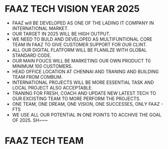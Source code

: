 # FAAZ TECH VISION  YEAR 2025 

- FAAZ will BE DEVELOPED AS ONE OF THE LADING IT COMPANY IN INTERNATIONAL MARKET.
- OUR TARGET IN 2025 WILL BE HIGH OUTPUT.
- WE NEED TO BULD AND DEVELOPED AS MULTIFUNTIONAL CORE TEAM IN FAAZ TO GIVE CUSTOMER SUPPORT FOR OUR CLINT.
- ALL OUR DIGITAL FLATFORM WILL BE FLANILZE WITH GLOBAL STANDARD CODE.
- OUR MAIN FOUCS WILL BE MARKETING OUR OWN PRODUCT T0 MINIMUM 100 CUSTOMERS.
- HEAD OFFICE LOCATION AT CHENNAI AND TRANING AND BUILDING TEAM FROM COMBUM.
- INTERNATIONAL PROJECTS WILL BE MORE ESSENTIAL TASK AND LOCAL PROJECT ALSO ACCEPTABLE.
- TRANING FOR FRESH, COACH AND UPDATE NEW LATEST TECH TO OUR EXCISTING TEAM TO MORE PERFORM THE PROJECTS.
- ONE TEAM, ONE DREAM, ONE VISION, ONE SUCCESSES, ONLY FAAZ - FTS
- WE USE ALL OUR POTENTIAL IN ONE POINTS TO ACCHIVE THE GOAL OF 2025.
SH~~~ 
# FAAZ TECH TEAM
~~~



